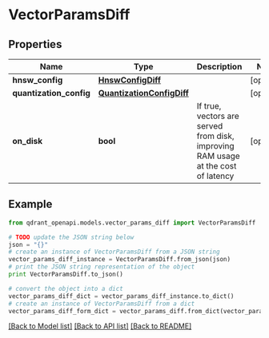 # VectorParamsDiff


## Properties
Name | Type | Description | Notes
------------ | ------------- | ------------- | -------------
**hnsw_config** | [**HnswConfigDiff**](HnswConfigDiff.md) |  | [optional] 
**quantization_config** | [**QuantizationConfigDiff**](QuantizationConfigDiff.md) |  | [optional] 
**on_disk** | **bool** | If true, vectors are served from disk, improving RAM usage at the cost of latency | [optional] 

## Example

```python
from qdrant_openapi.models.vector_params_diff import VectorParamsDiff

# TODO update the JSON string below
json = "{}"
# create an instance of VectorParamsDiff from a JSON string
vector_params_diff_instance = VectorParamsDiff.from_json(json)
# print the JSON string representation of the object
print VectorParamsDiff.to_json()

# convert the object into a dict
vector_params_diff_dict = vector_params_diff_instance.to_dict()
# create an instance of VectorParamsDiff from a dict
vector_params_diff_form_dict = vector_params_diff.from_dict(vector_params_diff_dict)
```
[[Back to Model list]](../README.md#documentation-for-models) [[Back to API list]](../README.md#documentation-for-api-endpoints) [[Back to README]](../README.md)


